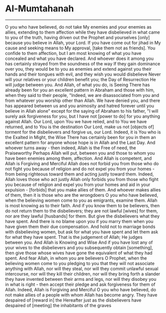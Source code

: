 # Al-Mumtahanah
---
O you who have believed, do not take My enemies and your enemies as allies, extending to them affection while they have disbelieved in what came to you of the truth, having driven out the Prophet and yourselves [only] because you believe in Allah, your Lord. If you have come out for jihad in My cause and seeking means to My approval, [take them not as friends]. You confide to them affection, but I am most knowing of what you have concealed and what you have declared. And whoever does it among you has certainly strayed from the soundness of the way
If they gain dominance over you, they would be to you as enemies and extend against you their hands and their tongues with evil, and they wish you would disbelieve
Never will your relatives or your children benefit you; the Day of Resurrection He will judge between you. And Allah, of what you do, is Seeing
There has already been for you an excellent pattern in Abraham and those with him, when they said to their people, "Indeed, we are disassociated from you and from whatever you worship other than Allah. We have denied you, and there has appeared between us and you animosity and hatred forever until you believe in Allah alone" except for the saying of Abraham to his father, "I will surely ask forgiveness for you, but I have not [power to do] for you anything against Allah. Our Lord, upon You we have relied, and to You we have returned, and to You is the destination
Our Lord, make us not [objects of] torment for the disbelievers and forgive us, our Lord. Indeed, it is You who is the Exalted in Might, the Wise
There has certainly been for you in them an excellent pattern for anyone whose hope is in Allah and the Last Day. And whoever turns away - then indeed, Allah is the Free of need, the Praiseworthy
Perhaps Allah will put, between you and those to whom you have been enemies among them, affection. And Allah is competent, and Allah is Forgiving and Merciful
Allah does not forbid you from those who do not fight you because of religion and do not expel you from your homes - from being righteous toward them and acting justly toward them. Indeed, Allah loves those who act justly
Allah only forbids you from those who fight you because of religion and expel you from your homes and aid in your expulsion - [forbids] that you make allies of them. And whoever makes allies of them, then it is those who are the wrongdoers
O you who have believed, when the believing women come to you as emigrants, examine them. Allah is most knowing as to their faith. And if you know them to be believers, then do not return them to the disbelievers; they are not lawful [wives] for them, nor are they lawful [husbands] for them. But give the disbelievers what they have spent. And there is no blame upon you if you marry them when you have given them their due compensation. And hold not to marriage bonds with disbelieving women, but ask for what you have spent and let them ask for what they have spent. That is the judgement of Allah; He judges between you. And Allah is Knowing and Wise
And if you have lost any of your wives to the disbelievers and you subsequently obtain [something], then give those whose wives have gone the equivalent of what they had spent. And fear Allah, in whom you are believers
O Prophet, when the believing women come to you pledging to you that they will not associate anything with Allah, nor will they steal, nor will they commit unlawful sexual intercourse, nor will they kill their children, nor will they bring forth a slander they have invented between their arms and legs, nor will they disobey you in what is right - then accept their pledge and ask forgiveness for them of Allah. Indeed, Allah is Forgiving and Merciful
O you who have believed, do not make allies of a people with whom Allah has become angry. They have despaired of [reward in] the Hereafter just as the disbelievers have despaired of [meeting] the inhabitants of the graves

